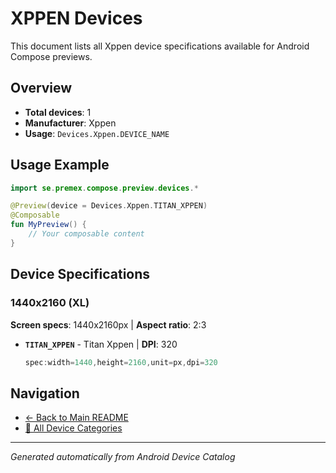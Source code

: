 # XPPEN Devices

This document lists all Xppen device specifications available for Android Compose previews.

## Overview

- **Total devices**: 1
- **Manufacturer**: Xppen
- **Usage**: `Devices.Xppen.DEVICE_NAME`

## Usage Example

```kotlin
import se.premex.compose.preview.devices.*

@Preview(device = Devices.Xppen.TITAN_XPPEN)
@Composable
fun MyPreview() {
    // Your composable content
}
```

## Device Specifications

### 1440x2160 (XL)

**Screen specs**: 1440x2160px | **Aspect ratio**: 2:3

- **`TITAN_XPPEN`** - Titan Xppen | **DPI**: 320
  ```kotlin
  spec:width=1440,height=2160,unit=px,dpi=320
  ```

## Navigation

- [← Back to Main README](../../README.md)
- [📱 All Device Categories](../README.md)

---
*Generated automatically from Android Device Catalog*
